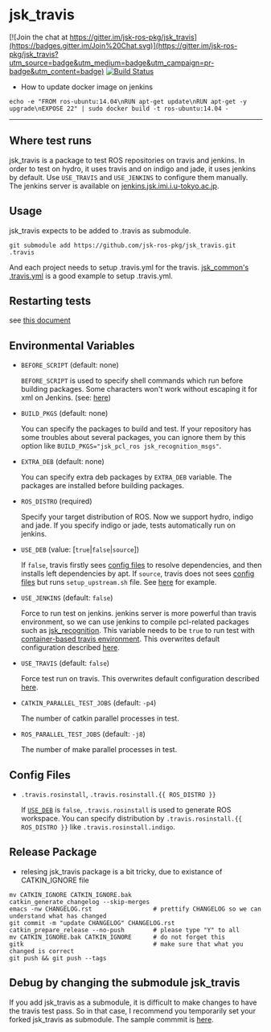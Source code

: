 # jsk_travis

[![Join the chat at https://gitter.im/jsk-ros-pkg/jsk_travis](https://badges.gitter.im/Join%20Chat.svg)](https://gitter.im/jsk-ros-pkg/jsk_travis?utm_source=badge&utm_medium=badge&utm_campaign=pr-badge&utm_content=badge)
[![Build Status](https://travis-ci.org/jsk-ros-pkg/jsk_travis.svg?branch=master)](https://travis-ci.org/jsk-ros-pkg/jsk_travis)

- How to update docker image on jenkins
```
echo -e "FROM ros-ubuntu:14.04\nRUN apt-get update\nRUN apt-get -y upgrade\nEXPOSE 22" | sudo docker build -t ros-ubuntu:14.04 -
```


----------------------------------------------------------

## Where test runs

jsk_travis is a package to test ROS repositories on travis and jenkins.
In order to test on hydro, it uses travis and on indigo and jade, it uses jenkins by default.
Use `USE_TRAVIS` and `USE_JENKINS` to configure them manually.
The jenkins server is available on [jenkins.jsk.imi.i.u-tokyo.ac.jp](https://jenkins.jsk.imi.i.u-tokyo.ac.jp:8080).


## Usage

jsk\_travis expects to be added to .travis as submodule.
```
git submodule add https://github.com/jsk-ros-pkg/jsk_travis.git .travis
```

And each project needs to setup .travis.yml for the travis.
[jsk_common's .travis.yml](https://github.com/jsk-ros-pkg/jsk_common/blob/master/.travis.yml) is a good example to setup
.travis.yml.


## Restarting tests

see [this document](https://github.com/jsk-ros-pkg/jsk_common#restart-travis-from-slack)


## Environmental Variables

* `BEFORE_SCRIPT` (default: none)

  `BEFORE_SCRIPT` is used to specify shell commands which run before building packages.
  Some characters won't work without escaping it for xml on Jenkins.
  (see: [here](https://github.com/jsk-ros-pkg/jsk_travis/issues/171))

* `BUILD_PKGS` (default: none)

  You can specify the packages to build and test. If your repository has some troubles about several packages,
  you can ignore them by this option like `BUILD_PKGS="jsk_pcl_ros jsk_recognition_msgs"`.

* `EXTRA_DEB` (default: none)

  You can specify extra deb packages by `EXTRA_DEB` variable. The packages are installed before building packages.

* `ROS_DISTRO` (required)

  Specify your target distribution of ROS. Now we support hydro, indigo and jade.
  If you specify indigo or jade, tests automatically run on jenkins.

* `USE_DEB` (value: [`true`|`false`|`source`])

  If `false`, travis firstly sees [config files](#config-files) to resolve dependencies,
  and then installs left dependencies by apt.
  If `source`, travis does not sees [config files](#config-files) but runs `setup_upstream.sh` file.
  See [here](https://github.com/jsk-ros-pkg/jsk_roseus) for example.

* `USE_JENKINS` (default: `false`)

  Force to run test on jenkins. jenkins server is more powerful than travis environment,
  so we can use jenkins to compile pcl-related packages such as
  [jsk_recognition](https://github.com/jsk-ros-pkg/jsk_recognition.git).
  This variable needs to be `true` to run test with
  [container-based travis environment](http://docs.travis-ci.com/user/workers/container-based-infrastructure/).
  This overwrites default configuration described [here](#where-test-runs).

* `USE_TRAVIS` (default: `false`)

  Force test run on travis. This overwrites default configuration described [here](#where-test-runs).

* `CATKIN_PARALLEL_TEST_JOBS` (default: `-p4`)

  The number of catkin parallel processes in test.

* `ROS_PARALLEL_TEST_JOBS` (default: `-j8`)

  The number of make parallel processes in test.

## Config Files

* `.travis.rosinstall`, `.travis.rosinstall.{{ ROS_DISTRO }}`

  If [`USE_DEB`](#environmental-variables) is `false`, `.travis.rosinstall` is used to generate ROS workspace.
  You can specify distribution by `.travis.rosinstall.{{ ROS_DISTRO }}` like `.travis.rosinstall.indigo`.


## Release Package

* relesing jsk_travis package is a bit tricky, due to existance of CATKIN_IGNORE file

```
mv CATKIN_IGNORE CATKIN_IGNORE.bak
catkin_generate_changelog --skip-merges
emacs -nw CHANGELOG.rst                 # prettify CHANGELOG so we can understand what has changed
git commit -m "update CHANGELOG" CHANGELOG.rst
catkin_prepare_release --no-push        # please type "Y" to all
mv CATKIN_IGNORE.bak CATKIN_IGNORE      # do not forget this
gitk                                    # make sure that what you changed is correct
git push && git push --tags
```


## Debug by changing the submodule jsk_travis

If you add jsk\_travis as a submodule,
it is difficult to make changes to have the travis test pass.
So in that case, I recommend you temporarily set your forked jsk\_travis as submodule.
The sample commmit is [here](https://github.com/jsk-ros-pkg/jsk_common/commit/eb8c2cf76edc01e074451f2028a0bc6a36582805).
